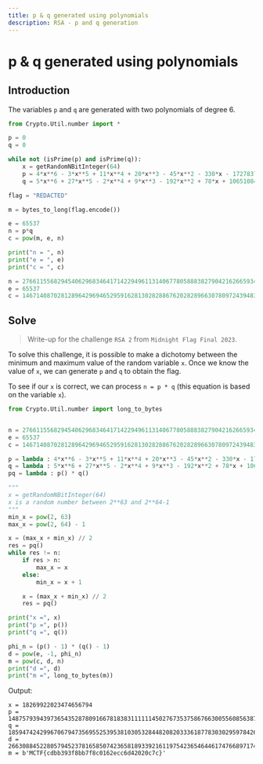 ```yaml
---
title: p & q generated using polynomials 
description: RSA - p and q generation 
---
```


# p & q generated using polynomials 

## Introduction

The variables `p` and `q` are generated with two polynomials of degree 6.

```python
from Crypto.Util.number import *

p = 0
q = 0

while not (isPrime(p) and isPrime(q)):
	x = getRandomNBitInteger(64)
	p = 4*x**6 - 3*x**5 + 11*x**4 + 20*x**3 - 45*x**2 - 330*x - 17278375800565216289
	q = 5*x**6 + 27*x**5 - 2*x**4 + 9*x**3 - 192*x**2 + 78*x + 10651084407042190747

flag = "REDACTED"

m = bytes_to_long(flag.encode())

e = 65537
n = p*q
c = pow(m, e, n)

print("n = ", n)
print("e = ", e)
print("c = ", c)
```

```python
n = 27661155682945406296834641714229496113140677805888382790421626659346711309446537965369777800574848759345203078671186013952201838877477218641554372916186800798088056028062582246032292303213542743992560935007190568490046409570447984281
e = 65537
c = 14671408702812896429694652959162813028288676202828966307809724394839552033486470729281236535989508878356172110388630226132307759882878757888207566185362724635740058625661145146348634360596698033503223911574509129656430741775326019844
```

## Solve 

> Write-up for the challenge `RSA 2` from `Midnight Flag Final 2023`.

To solve this challenge, it is possible to make a dichotomy between the minimum and maximum value of the random variable `x`. Once we know the value of `x`, we can generate `p` and `q` to obtain the flag.

To see if our `x` is correct, we can process `n = p * q` (this equation is based on the variable `x`).

```python
from Crypto.Util.number import long_to_bytes 


n = 27661155682945406296834641714229496113140677805888382790421626659346711309446537965369777800574848759345203078671186013952201838877477218641554372916186800798088056028062582246032292303213542743992560935007190568490046409570447984281
e = 65537
c = 14671408702812896429694652959162813028288676202828966307809724394839552033486470729281236535989508878356172110388630226132307759882878757888207566185362724635740058625661145146348634360596698033503223911574509129656430741775326019844

p = lambda : 4*x**6 - 3*x**5 + 11*x**4 + 20*x**3 - 45*x**2 - 330*x - 17278375800565216289
q = lambda : 5*x**6 + 27*x**5 - 2*x**4 + 9*x**3 - 192*x**2 + 78*x + 10651084407042190747
pq = lambda : p() * q()

"""
x = getRandomNBitInteger(64)
x is a random number between 2**63 and 2**64-1
"""
min_x = pow(2, 63)
max_x = pow(2, 64) - 1

x = (max_x + min_x) // 2
res = pq()
while res != n:
    if res > n:
        max_x = x
    else:
        min_x = x + 1

    x = (max_x + min_x) // 2
    res = pq()

print("x =", x)
print("p =", p())
print("q =", q())

phi_n = (p() - 1) * (q() - 1)
d = pow(e, -1, phi_n)
m = pow(c, d, n)
print("d =", d)
print("m =", long_to_bytes(m))
```

Output:

```
x = 18269922023474656794
p = 148757939439736543528780916678183831111114502767353758676630055608563878936243914674090503384168040515494347763197559
q = 185947424299670679473569552539538103053284482082033361877830302959784260840170778721132728425964854540838167554043759
d = 26630884522805794523781658507423658189339216119754236546446174766897174066265449432579634406595826133629017706819615356481964336545389017365798082795009908086085965580006380901854971797142596705883091379681392251160435996488556530785
m = b'MCTF{cdbb393f8bb7f8c0162ecc6d42020c7c}'
```
